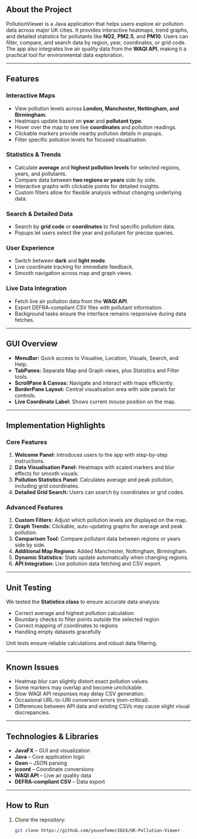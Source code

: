 ## About the Project

PollutionViewer is a Java application that helps users explore air pollution data across major UK cities. It provides interactive heatmaps, trend graphs, and detailed statistics for pollutants like **NO2**, **PM2.5**, and **PM10**. Users can filter, compare, and search data by region, year, coordinates, or grid code. The app also integrates live air quality data from the **WAQI API**, making it a practical tool for environmental data exploration.

---

## Features

### Interactive Maps
- View pollution levels across **London, Manchester, Nottingham, and Birmingham**.  
- Heatmaps update based on **year** and **pollutant type**.  
- Hover over the map to see live **coordinates** and pollution readings.  
- Clickable markers provide nearby pollution details in popups.  
- Filter specific pollution levels for focused visualisation.

### Statistics & Trends
- Calculate **average** and **highest pollution levels** for selected regions, years, and pollutants.  
- Compare data between **two regions or years** side by side.  
- Interactive graphs with clickable points for detailed insights.  
- Custom filters allow for flexible analysis without changing underlying data.

### Search & Detailed Data
- Search by **grid code** or **coordinates** to find specific pollution data.  
- Popups let users select the year and pollutant for precise queries.

### User Experience
- Switch between **dark** and **light mode**.  
- Live coordinate tracking for immediate feedback.  
- Smooth navigation across map and graph views.

### Live Data Integration
- Fetch live air pollution data from the **WAQI API**.  
- Export DEFRA-compliant CSV files with pollutant information.  
- Background tasks ensure the interface remains responsive during data fetches.

---

## GUI Overview

- **MenuBar:** Quick access to Visualise, Location, Visuals, Search, and Help.  
- **TabPanes:** Separate Map and Graph views, plus Statistics and Filter tools.  
- **ScrollPane & Canvas:** Navigate and interact with maps efficiently.  
- **BorderPane Layout:** Central visualisation area with side panels for controls.  
- **Live Coordinate Label:** Shows current mouse position on the map.

---

## Implementation Highlights

### Core Features
1. **Welcome Panel:** Introduces users to the app with step-by-step instructions.  
2. **Data Visualisation Panel:** Heatmaps with scaled markers and blur effects for smooth visuals.  
3. **Pollution Statistics Panel:** Calculates average and peak pollution, including grid coordinates.  
4. **Detailed Grid Search:** Users can search by coordinates or grid codes.

### Advanced Features
1. **Custom Filters:** Adjust which pollution levels are displayed on the map.  
2. **Graph Trends:** Clickable, auto-updating graphs for average and peak pollution.  
3. **Comparison Tool:** Compare pollutant data between regions or years side by side.  
4. **Additional Map Regions:** Added Manchester, Nottingham, Birmingham.  
5. **Dynamic Statistics:** Stats update automatically when changing regions.  
6. **API Integration:** Live pollution data fetching and CSV export.

---

## Unit Testing

We tested the **Statistics class** to ensure accurate data analysis:  
- Correct average and highest pollution calculation  
- Boundary checks to filter points outside the selected region  
- Correct mapping of coordinates to regions  
- Handling empty datasets gracefully  

Unit tests ensure reliable calculations and robust data filtering.

---

## Known Issues

- Heatmap blur can slightly distort exact pollution values.  
- Some markers may overlap and become unclickable.  
- Slow WAQI API responses may delay CSV generation.  
- Occasional URL-to-URI conversion errors (non-critical).  
- Differences between API data and existing CSVs may cause slight visual discrepancies.

---

## Technologies & Libraries

- **JavaFX** – GUI and visualization  
- **Java** – Core application logic  
- **Gson** – JSON parsing  
- **jcoord** – Coordinate conversions  
- **WAQI API** – Live air quality data  
- **DEFRA-compliant CSV** – Data export

---

## How to Run

1. Clone the repository:
   ```bash
   git clone https://github.com/yousefomer2024/UK-Pollution-Viewer
